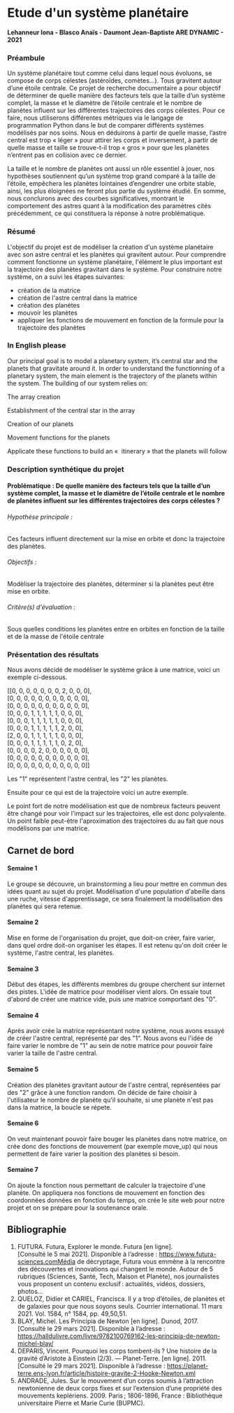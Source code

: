 # Etude d'un système planétaire
**Lehanneur Iona - Blasco Anaïs - Daumont Jean-Baptiste ARE DYNAMIC - 2021**


### Préambule

Un système planétaire tout comme celui dans lequel nous évoluons, se compose de corps célestes (astéroïdes, comètes…). Tous gravitent autour d’une étoile centrale. Ce projet de recherche documentaire a pour objectif de déterminer de quelle manière des facteurs tels que la taille d’un système complet, la masse et le diamètre de l’étoile centrale et le nombre de planètes influent sur les différentes trajectoires des corps célestes. Pour ce faire, nous utiliserons différentes métriques via le langage de programmation Python dans le but de comparer différents systèmes modélisés par nos soins. Nous en déduirons à partir de quelle masse, l’astre central est trop « léger » pour attirer les corps et inversement, à partir de quelle masse et taille se trouve-t-il trop « gros » pour que les planètes n’entrent pas en collision avec ce dernier.

 La taille et le nombre de planètes ont aussi un rôle essentiel à jouer, nos hypothèses soutiennent qu’un système trop grand comparé à la taille de l’étoile, empêchera les planètes lointaines d’engendrer une orbite stable, ainsi, les plus éloignées ne feront plus partie du système étudié. En somme, nous conclurons avec des courbes significatives, montrant le comportement des astres quant à la modification des paramètres cités précédemment, ce qui constituera la réponse à notre problématique.
 
### Résumé

L'objectif du projet est de modéliser la création d'un système planétaire avec son astre central et les planètes qui gravitent autour. Pour comprendre comment fonctionne un système planétaire, l'élément le plus important est la trajectoire des planètes gravitant dans le système. 
Pour construire notre système, on a suivi les étapes suivantes:
 - création de la matrice
 - création de l'astre central dans la matrice
 - création des planètes
 - mouvoir les planètes 
 - appliquer les fonctions de mouvement en fonction de la formule pour la trajectoire des planètes

### In English please

Our principal goal is to model a planetary system, it’s central star and the planets that gravitate around it.
In order to understand the functionning of a planetary system, the main element is the trajectory of the planets within the system.
The building of our system relies on:

The array creation

Establishment of the central star in the array

Creation of our planets

Movement functions for the planets

Applicate these functions to build an «  itinerary » that the planets will follow

### Description synthétique du projet

#### Problématique : De quelle manière des facteurs tels que la taille d’un système complet, la masse et le diamètre de l’étoile centrale et le nombre de planètes influent sur les différentes trajectoires des corps célestes ?

###### Hypothèse principale :
Ces facteurs influent directement sur la mise en orbite et donc la trajectoire des planètes.

###### Objectifs :
Modèliser la trajectoire des planètes, déterminer si la planètes peut être mise en orbite.

###### Critère(s) d'évaluation :
Sous quelles conditions les planètes entre en orbites en fonction de la taille et de la masse de l'étoile centrale

### Présentation des résultats
Nous avons décidé de modéliser le système grâce à une matrice, voici un exemple ci-dessous.

[[0, 0, 0, 0, 0, 0, 0, 2, 0, 0, 0],    
[0, 0, 0, 0, 0, 0, 0, 0, 0, 0, 0],    
[0, 0, 0, 0, 0, 0, 0, 0, 0, 0, 0],    
[0, 0, 0, 1, 1, 1, 1, 1, 0, 0, 0],    
[0, 0, 0, 1, 1, 1, 1, 1, 0, 0, 0],    
[0, 0, 0, 1, 1, 1, 1, 1, 2, 0, 0],    
[2, 0, 0, 1, 1, 1, 1, 1, 0, 0, 0],    
[0, 0, 0, 1, 1, 1, 1, 1, 0, 2, 0],    
[0, 0, 0, 0, 2, 0, 0, 0, 0, 0, 0],    
[0, 0, 0, 0, 0, 0, 0, 0, 0, 0, 0],    
[0, 0, 0, 0, 0, 0, 0, 0, 0, 0, 0]]

Les "1" représentent l'astre central, les "2" les planètes.

Ensuite pour ce qui est de la trajectoire voici un autre exemple.


Le point fort de notre modélisation est que de nombreux facteurs peuvent être changé pour voir l'impact sur les trajectoires, elle est donc polyvalente.
Un point faible peut-être l'aproximation des trajectoires du au fait que nous modélisons par une matrice.

## Carnet de bord

#### Semaine 1    
Le groupe se découvre, un brainstorming a lieu pour mettre en commun des idées quant au sujet du projet. Modélisation d'une population d'abeille dans une ruche, vitesse d'apprentissage, ce sera finalement la modélisation des planètes qui sera retenue.

#### Semaine 2
Mise en forme de l'organisation du projet, que doit-on créer, faire varier, dans quel ordre doit-on organiser les étapes. Il est retenu qu'on doit créer le système, l'astre central, les planètes.

#### Semaine 3
Début des étapes, les différents membres du groupe cherchent sur internet des pistes. L'idée de matrice pour modéliser vient alors. On essaie tout d'abord de créer une matrice vide, puis une matrice comportant des "0".

#### Semaine 4
Après avoir crée la matrice représentant notre système, nous avons essayé de créer l'astre central, représenté par des "1". Nous avons eu l'idée de faire varier le nombre de "1" au sein de notre matrice pour pouvoir faire varier la taille de l'astre central. 

#### Semaine 5
Création des planètes gravitant autour de l'astre central, représentées par des "2" grâce à une fonction random. On décide de faire choisir à l'utilisateur le nombre de planète qu'il souhaite, si une planète n'est pas dans la matrice, la boucle se répete.

#### Semaine 6
On veut maintenant pouvoir faire bouger les planètes dans notre matrice, on crée donc des fonctions de mouvement (par exemple move_up) qui nous permettent de faire varier la position des planètes si besoin.

#### Semaine 7
On ajoute la fonction nous permettant de calculer la trajectoire d'une planète. On appliquera nos fonctions de mouvement en fonction des coordonnées données en fonction du temps, on crée le site web pour notre projet et on se prépare pour la soutenance orale.

## Bibliographie
1. FUTURA. Futura, Explorer le monde. Futura [en ligne]. [Consulté le 5 mai 2021]. Disponible à l’adresse : https://www.futura-sciences.comMédia de décryptage, Futura vous emmène à la rencontre des découvertes et innovations qui changent le monde. Autour de 5 rubriques (Sciences, Santé, Tech, Maison et Planète), nos journalistes vous proposent un contenu exclusif : actualités, vidéos, dossiers, photos...
2. QUELOZ, Didier et CARIEL, Francisca. Il y a trop d’étoiles, de planètes et de galaxies pour que nous soyons seuls. Courrier international. 11 mars 2021. Vol. 1584, n° 1584, pp. 49,50,51. 
3. BLAY, Michel. Les Principia de Newton [en ligne]. Dunod, 2017. [Consulté le 29 mars 2021]. Disponible à l’adresse : https://halldulivre.com/livre/9782100769162-les-principia-de-newton-michel-blay/
4. DEPARIS, Vincent. Pourquoi les corps tombent-ils ? Une histoire de la gravité d’Aristote à Einstein (2/3). — Planet-Terre. [en ligne]. 2011. [Consulté le 29 mars 2021]. Disponible à l’adresse : https://planet-terre.ens-lyon.fr/article/histoire-gravite-2-Hooke-Newton.xml
5. ANDRADE, Jules. Sur le mouvement d’un corps soumis à l’attraction newtonienne de deux corps fixes et sur l’extension d’une propriété des mouvements keplériens. 2009. Paris ; 1806-1896, France : Bibliothèque universitaire Pierre et Marie Curie (BUPMC).







 
 
